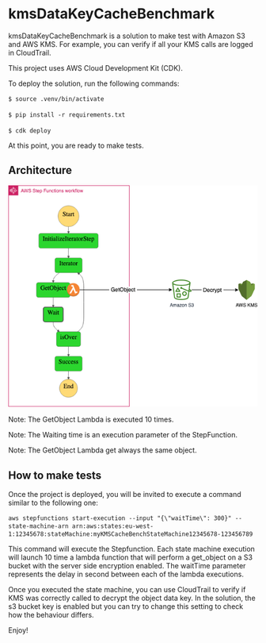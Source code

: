 
# kmsDataKeyCacheBenchmark

kmsDataKeyCacheBenchmark is a solution to make test with Amazon S3 and AWS KMS.
For example, you can verify if all your KMS calls are logged in CloudTrail.

This project uses AWS Cloud Development Kit (CDK).

To deploy the solution, run the following commands:

```
$ source .venv/bin/activate

$ pip install -r requirements.txt

$ cdk deploy
```

At this point, you are ready to make tests.

## Architecture

![Architecture](https://raw.githubusercontent.com/vikingen13/kmsDataKeyCacheBenchmark/main/archi.png)

Note: The GetObject Lambda is executed 10 times.

Note: The Waiting time is an execution parameter of the StepFunction.

Note: The GetObject Lambda get always the same object.

## How to make tests
Once the project is deployed, you will be invited to execute a command similar to the following one:

```
aws stepfunctions start-execution --input "{\"waitTime\": 300}" --state-machine-arn arn:aws:states:eu-west-1:12345678:stateMachine:myKMSCacheBenchStateMachine12345678-123456789
```

This command will execute the Stepfunction. Each state machine execution will launch 10 time a lambda function that will perform a get_object on a S3 bucket with the server side encryption enabled. The waitTime parameter represents the delay in second between each of the lambda executions.

Once you executed the state machine, you can use CloudTrail to verify if KMS was correctly called to decrypt the object data key. In the solution, the s3 bucket key is enabled but you can try to change this setting to check how the behaviour differs.

Enjoy!
